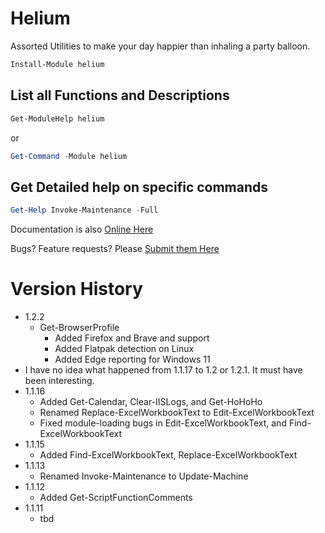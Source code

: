 # Helium

Assorted Utilities to make your day happier than inhaling a party balloon.

```powershell
Install-Module helium
```

## List all Functions and Descriptions

```powershell
Get-ModuleHelp helium
```

or 

```powershell
Get-Command -Module helium
```

## Get Detailed help on specific commands

```powershell
Get-Help Invoke-Maintenance -Full
```

Documentation is also [Online Here](https://github.com/Skatterbrainz/Helium/tree/main/docs)

Bugs? Feature requests? Please [Submit them Here](https://github.com/Skatterbrainz/Helium/issues)

# Version History

* 1.2.2
  * Get-BrowserProfile
	* Added Firefox and Brave and support 
	* Added Flatpak detection on Linux
	* Added Edge reporting for Windows 11
* I have no idea what happened from 1.1.17 to 1.2 or 1.2.1. It must have been interesting.
* 1.1.16
  * Added Get-Calendar, Clear-IISLogs, and Get-HoHoHo
  * Renamed Replace-ExcelWorkbookText to Edit-ExcelWorkbookText
  * Fixed module-loading bugs in Edit-ExcelWorkbookText, and Find-ExcelWorkbookText
* 1.1.15
  * Added Find-ExcelWorkbookText, Replace-ExcelWorkbookText
* 1.1.13
  * Renamed Invoke-Maintenance to Update-Machine
* 1.1.12
  * Added Get-ScriptFunctionComments
* 1.1.11
  * tbd